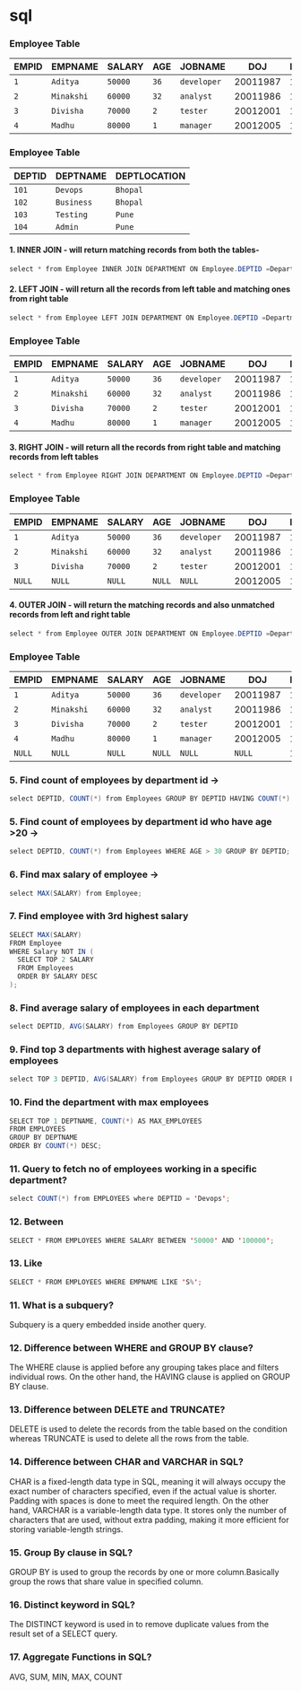 # sql


### Employee Table
| EMPID | EMPNAME    | SALARY  | AGE  | JOBNAME     | DOJ       | DEPTID |
|-------|------------|---------|------|-------------|-----------|--------|
| `1`   | `Aditya`   | `50000` | `36` | `developer` | 20011987  | 101    |
| `2`   | `Minakshi` | `60000` | `32` | `analyst`   | 20011986  | 102    |     
| `3`   | `Divisha`  | `70000` | `2`  | `tester`    | 20012001  | 103    |
| `4`   | `Madhu`    | `80000` | `1`  | `manager`   | 20012005  | 105    |

### Employee Table
| DEPTID | DEPTNAME   | DEPTLOCATION | 
|--------|------------|--------------|
| `101`  | `Devops`   | `Bhopal`     | 
| `102`  | `Business` | `Bhopal`     | 
| `103`  | `Testing`  | `Pune`       |  
| `104`  | `Admin`    | `Pune`       |  


#### 1. INNER JOIN - will return matching records from both the tables-
```java
select * from Employee INNER JOIN DEPARTMENT ON Employee.DEPTID =Department.DEPTID
```

#### 2. LEFT JOIN - will return all the records from left table and matching ones from right table
```java
select * from Employee LEFT JOIN DEPARTMENT ON Employee.DEPTID =Department.DEPTID
```
### Employee Table
| EMPID | EMPNAME    | SALARY  | AGE  | JOBNAME     | DOJ      | DEPTID | DEPTNAME   | DEPTLOCATION |
|-------|------------|---------|------|-------------|----------|--------|------------|--------------|
| `1`   | `Aditya`   | `50000` | `36` | `developer` | 20011987 | 101    | `Devops`   | `Bhopal`     |
| `2`   | `Minakshi` | `60000` | `32` | `analyst`   | 20011986 | 102    | `Business` | `Bhopal`     |
| `3`   | `Divisha`  | `70000` | `2`  | `tester`    | 20012001 | 103    | `Testing`  | `Bhopal`     |
| `4`   | `Madhu`    | `80000` | `1`  | `manager`   | 20012005 | 104    | `NULL`     | `NULL`       |

#### 3. RIGHT JOIN - will return all the records from right table and matching records from left tables
```java
select * from Employee RIGHT JOIN DEPARTMENT ON Employee.DEPTID =Department.DEPTID
```

### Employee Table
| EMPID  | EMPNAME    | SALARY  | AGE    | JOBNAME     | DOJ      | DEPTID | DEPTNAME   | DEPTLOCATION |
|--------|------------|---------|--------|-------------|----------|--------|------------|--------------|
| `1`    | `Aditya`   | `50000` | `36`   | `developer` | 20011987 | 101    | `Devops`   | `Bhopal`     |
| `2`    | `Minakshi` | `60000` | `32`   | `analyst`   | 20011986 | 102    | `Business` | `Bhopal`     |
| `3`    | `Divisha`  | `70000` | `2`    | `tester`    | 20012001 | 103    | `Testing`  | `Bhopal`     |
| `NULL` | `NULL`     | `NULL`  | `NULL` | `NULL`      | 20012005 | 104    | `Admin`    | `Bhopal`     |


#### 4. OUTER JOIN - will return the matching records and also unmatched records from left and right table
```java
select * from Employee OUTER JOIN DEPARTMENT ON Employee.DEPTID =Department.DEPTID
```

### Employee Table
| EMPID | EMPNAME    | SALARY  | AGE  | JOBNAME     | DOJ      | DEPTID | DEPTNAME   | DEPTLOCATION |
|-------|------------|---------|------|-------------|----------|--------|------------|--------------|
| `1`   | `Aditya`   | `50000` | `36` | `developer` | 20011987 | 101    | `Devops`   | `Bhopal`     |
| `2`   | `Minakshi` | `60000` | `32` | `analyst`   | 20011986 | 102    | `Business` | `Bhopal`     |
| `3`   | `Divisha`  | `70000` | `2`  | `tester`    | 20012001 | 103    | `Testing`  | `Bhopal`     |
| `4`   | `Madhu`    | `80000` | `1`  | `manager`   | 20012005 | 104    | `NULL`     | `NULL`        |
|`NULL` | `NULL`     | `NULL`  |`NULL`| `NULL`      | `NULL`   | 105    | `Admin`    | `Bhopal`     |


### 5. Find count of employees by department id ->
```java
select DEPTID, COUNT(*) from Employees GROUP BY DEPTID HAVING COUNT(*) > 1;
```

### 5. Find count of employees by department id who have age >20 ->
```java
select DEPTID, COUNT(*) from Employees WHERE AGE > 30 GROUP BY DEPTID;
```

### 6. Find max salary of employee ->
```java
select MAX(SALARY) from Employee;
```

### 7. Find employee with 3rd highest salary
```java
SELECT MAX(SALARY)
FROM Employee
WHERE Salary NOT IN (
  SELECT TOP 2 SALARY
  FROM Employees
  ORDER BY SALARY DESC
);
```

### 8. Find average salary of employees in each department
```java
select DEPTID, AVG(SALARY) from Employees GROUP BY DEPTID
```

### 9. Find top 3 departments with highest average salary of employees
```java
select TOP 3 DEPTID, AVG(SALARY) from Employees GROUP BY DEPTID ORDER BY AVG(SALARY) DESC;
```

### 10. Find the department with max employees
```java
SELECT TOP 1 DEPTNAME, COUNT(*) AS MAX_EMPLOYEES
FROM EMPLOYEES
GROUP BY DEPTNAME
ORDER BY COUNT(*) DESC;
```

### 11. Query to fetch no of employees working in a specific department?
```java
select COUNT(*) from EMPLOYEES where DEPTID = 'Devops';
```

### 12. Between
```java
SELECT * FROM EMPLOYEES WHERE SALARY BETWEEN '50000' AND '100000';
```

### 13. Like 
```java
SELECT * FROM EMPLOYEES WHERE EMPNAME LIKE 'S%';
```

### 11. What is a subquery?
Subquery is a query embedded inside another query.

### 12. Difference between WHERE and GROUP BY clause?
The WHERE clause is applied before any grouping takes place and filters individual rows.
On the other hand, the HAVING clause is applied on GROUP BY clause.

### 13. Difference between DELETE and TRUNCATE?
DELETE is used to delete the records from the table based on the condition whereas TRUNCATE is used to delete all the rows from the table.

### 14. Difference between CHAR and VARCHAR in SQL?
CHAR is a fixed-length data type in SQL, meaning it will always occupy the exact number of characters specified, even if the actual value is shorter. 
Padding with spaces is done to meet the required length. On the other hand, VARCHAR is a variable-length data type. It stores only the number of characters that are used, without extra padding, making it more efficient for storing variable-length strings.

### 15. Group By clause in SQL?
GROUP BY is used to group the records by one or more column.Basically group the rows that share value in specified column. 

### 16. Distinct keyword in SQL?
The DISTINCT keyword is used in to remove duplicate values from the result set of a SELECT query.

### 17. Aggregate Functions in SQL?
AVG, SUM, MIN, MAX, COUNT